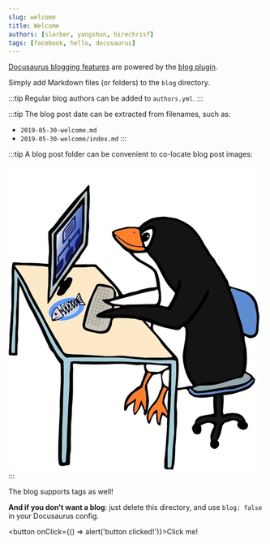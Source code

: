 ```yaml
---
slug: welcome
title: Welcome
authors: [slorber, yangshun, hirechrisf]
tags: [facebook, hello, docusaurus]
---
```


[Docusaurus blogging features](https://docusaurus.io/docs/blog) are powered by the [blog plugin](https://docusaurus.io/docs/api/plugins/@docusaurus/plugin-content-blog).

<!--truncate-->

Simply add Markdown files (or folders) to the `blog` directory.

:::tip
Regular blog authors can be added to `authors.yml`.
:::

:::tip
The blog post date can be extracted from filenames, such as:

- `2019-05-30-welcome.md`
- `2019-05-30-welcome/index.md`
:::

:::tip
A blog post folder can be convenient to co-locate blog post images:

![Penguin Coding](./penguin_admin.jpg)
:::

The blog supports tags as well!

**And if you don't want a blog**: just delete this directory, and use `blog: false` in your Docusaurus config.

<button onClick={() => alert('button clicked!')}>Click me!</button>
